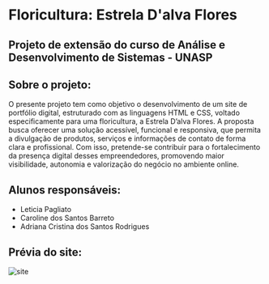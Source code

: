 # Floricultura: Estrela D'alva Flores

## Projeto de extensão do curso de Análise e Desenvolvimento de Sistemas - UNASP

## Sobre o projeto:

O presente projeto tem como objetivo o desenvolvimento de um site de portfólio 
digital, estruturado com as linguagens HTML e CSS, voltado especificamente 
para uma floricultura, a Estrela D’alva Flores. A proposta busca oferecer uma 
solução acessível, funcional e responsiva, que permita a divulgação de 
produtos, serviços e informações de contato de forma clara e profissional. Com 
isso, pretende-se contribuir para o fortalecimento da presença digital desses 
empreendedores, promovendo maior visibilidade, autonomia e valorização do 
negócio no ambiente online.

## Alunos responsáveis:
* Leticia Pagliato
* Caroline dos Santos Barreto
* Adriana Cristina dos Santos Rodrigues

## Prévia do site:
![site](https://github.com/user-attachments/assets/e530bc4b-5a52-40db-833e-ef8aa9b321e4)

